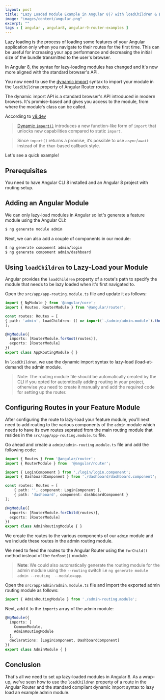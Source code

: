 ```yaml
---
layout: post
title: "Lazy Loaded Module Example in Angular 8|7 with loadChildren & Dynamic Imports"
image: "images/content/angular.png"
excerpt: "" 
tags : [ angular , angular8, angular-9-router-examples ] 
---
```


Lazy loading is the process of loading some features of your Angular application only when you navigate to their routes for the first time. This can be useful for increasing your app performance and decreasing the initial size of the bundle transmitted to the user's browser. 

In Angular 8, the syntax for lazy-loading modules has changed and it's now more aligned with the standard browser's API. 

You now need to use the [dynamic import](https://javascript.info/modules-dynamic-imports) syntax to import your module in the `loadChildren` property of Angular Router routes. 

The dynamic import API is a standard browser's API introduced in modern browers. It's promise-based and gives you access to the module, from where the module's class can be called.

According to [v8.dev](https://v8.dev/features/dynamic-import)

>[Dynamic  `import()`](https://github.com/tc39/proposal-dynamic-import) introduces a new function-like form of `import` that unlocks new capabilities compared to static `import`.

> Since `import()` returns a promise, it’s possible to use `async`/`await` instead of the `then`-based callback style.

Let's see a quick example!

## Prerequisites

You need to have Angular CLI 8 installed and an Angular 8 project with routing setup.
 

## Adding an Angular Module

We can only lazy-load modules in Angular so let's generate a feature module using the Angular CLI:

```bash
$ ng generate module admin
```

Next, we can also add a couple of components in our module:

```bash
$ ng generate component admin/login
$ ng generate component admin/dashboard
```

## Using `loadChildren` to Lazy-Load your Module

Angular provides the `loadChildren` property of a route's path to specify the module that needs to be lazy loaded when it's first navigated to.

Open the `src/app/app-routing.module.ts` file  and update it as follows:

```ts
import { NgModule } from '@angular/core';
import { Routes, RouterModule } from '@angular/router';

const routes: Routes = [
{ path: 'admin', loadChildren: () => import(`./admin/admin.module`).then(m => m.AdminModule) },
];

@NgModule({
  imports: [RouterModule.forRoot(routes)],
  exports: [RouterModule]
})
export class AppRoutingModule { }
```

In `loadChildren`, we use the dynamic import syntax to lazy-load (load-at-demand) the admin module.

> Note: The routing module file should be automatically created by the CLI if you opted for automtically adding routing in your project, otherwise you need to create it manually and add the required code for setting up the router.

## Configuring Routes in your Feature Module

After configuring the route to lazy-load your feature module, you'll next need to add routing to the various components of the `admin` module which needs to have its own  routes seprated from the main routing module that resides in the `src/app/app-routing.module.ts` file. 

Go ahead and create a `admin/admin-routing.module.ts` file and add the following code:

```ts
import { Routes } from '@angular/router';
import { RouterModule } from  '@angular/router';

import { LoginComponent } from './login/login.component';
import { DashboardComponent } from './dashboard/dashboard.component';

const routes: Routes = [
    { path: '', component: LoginComponent },
    { path: 'dashboard', component: dashboardComponent }
];

@NgModule({
  imports: [RouterModule.forChild(routes)],
  exports: [RouterModule]
})
export class AdminRoutingModule { }
```

We create the routes to the various components of our `admin` module and we include these routes in the admin routing module.

We need to feed the routes to the Angular Router using the `forChild()` method instead of the `forRoot()` module.

> **Note**: We could also automatically generate the routing module for the admin module using the `--routing` switch i.e `ng generate module admin --routing  --module=app`.

Open the `src/app/admin/admin.module.ts` file and import the exported admin routing module as follows:

```ts
import { AdminRoutingModule } from './admin-routing.module';
```

Next, add it to the `imports` array of the admin module:

```ts
@NgModule({
  imports: [
    CommonModule,
    AdminRoutingModule
  ],
  declarations: [LoginComponent, DashboardComponent]
})
export class AdminModule { }
```


## Conclusion

That's all we need to set up lazy-loaded modules in Angular 8. As a wrap-up, we've seen how to use the `loadChildren` property of a route in the Angular Router and the standard compliant dynamic import syntax to lazy load an example admin module.


